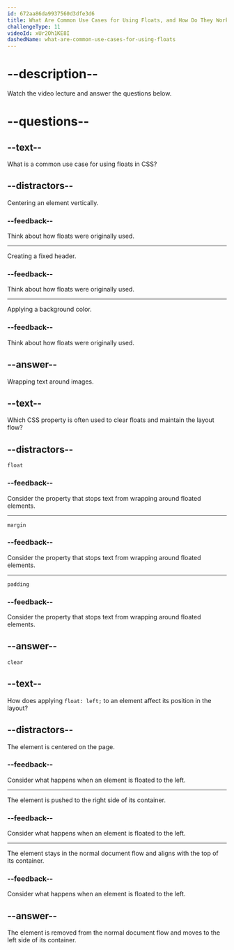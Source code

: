 ```yaml
---
id: 672aa86da9937560d3dfe3d6
title: What Are Common Use Cases for Using Floats, and How Do They Work?
challengeType: 11
videoId: xUr2Oh1KE8I
dashedName: what-are-common-use-cases-for-using-floats
---
```


# --description--

Watch the video lecture and answer the questions below.

# --questions--

## --text--

What is a common use case for using floats in CSS?

## --distractors--

Centering an element vertically.

### --feedback--

Think about how floats were originally used.

---

Creating a fixed header.

### --feedback--

Think about how floats were originally used.

---

Applying a background color.

### --feedback--

Think about how floats were originally used.

## --answer--

Wrapping text around images.

## --text--

Which CSS property is often used to clear floats and maintain the layout flow?

## --distractors--

`float`

### --feedback--

Consider the property that stops text from wrapping around floated elements.

---

`margin`

### --feedback--

Consider the property that stops text from wrapping around floated elements.

---

`padding`

### --feedback--

Consider the property that stops text from wrapping around floated elements.

## --answer--

`clear`

## --text--

How does applying `float: left;` to an element affect its position in the layout?

## --distractors--

The element is centered on the page.

### --feedback--

Consider what happens when an element is floated to the left.

---

The element is pushed to the right side of its container.

### --feedback--

Consider what happens when an element is floated to the left.

---

The element stays in the normal document flow and aligns with the top of its container.

### --feedback--

Consider what happens when an element is floated to the left.

## --answer--

The element is removed from the normal document flow and moves to the left side of its container.

